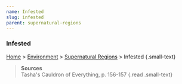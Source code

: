 ```yaml
---
name: Infested
slug: infested
parent: supernatural-regions
---
```

### Infested
[Home](dm-operations-center) > [Environment](environment) > [Supernatural Regions](supernatural-regions) > Infested {.small-text}

> **Sources** <br/>
> Tasha's Cauldron of Everything, p. 156-157
{.read .small-text}
